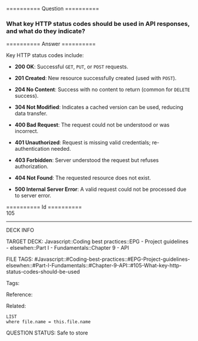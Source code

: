 ========== Question ==========  

### What key HTTP status codes should be used in API responses, and what do they indicate?  

========== Answer ==========  

Key HTTP status codes include:

-   **200 OK**: Successful `GET`, `PUT`, or `POST` requests.

-   **201 Created**: New resource successfully created (used with `POST`).

-   **204 No Content**: Success with no content to return (common for `DELETE` success).

-   **304 Not Modified**: Indicates a cached version can be used, reducing data transfer.

-   **400 Bad Request**: The request could not be understood or was incorrect.

-   **401 Unauthorized**: Request is missing valid credentials; re-authentication needed.

-   **403 Forbidden**: Server understood the request but refuses authorization.

-   **404 Not Found**: The requested resource does not exist.

-   **500 Internal Server Error**: A valid request could not be processed due to server error.

========== Id ==========  
105

---

DECK INFO

TARGET DECK: Javascript::Coding best practices::EPG - Project guidelines - elsewhen::Part I - Fundamentals::Chapter 9 - API

FILE TAGS: #Javascript::#Coding-best-practices::#EPG-Project-guidelines-elsewhen::#Part-I-Fundamentals::#Chapter-9-API::#105-What-key-http-status-codes-should-be-used

Tags:

Reference:

Related:

```dataview
LIST
where file.name = this.file.name
```

QUESTION STATUS: Safe to store
